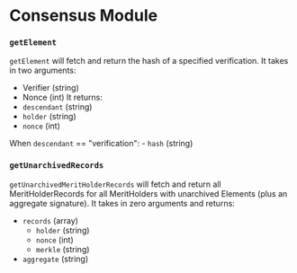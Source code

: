 # Consensus Module

### `getElement`
`getElement` will fetch and return the hash of a specified verification. It takes in two arguments:
- Verifier (string)
- Nonce    (int)
It returns:
- `descendant` (string)
- `holder`     (string)
- `nonce`      (int)

When `descendant` == "verification":
    - `hash` (string)

### `getUnarchivedRecords`
`getUnarchivedMeritHolderRecords` will fetch and return all MeritHolderRecords for all MeritHolders with unarchived Elements (plus an aggregate signature). It takes in zero arguments and returns:
- `records` (array)
    - `holder`    (string)
    - `nonce`     (int)
    - `merkle`    (string)
- `aggregate` (string)
